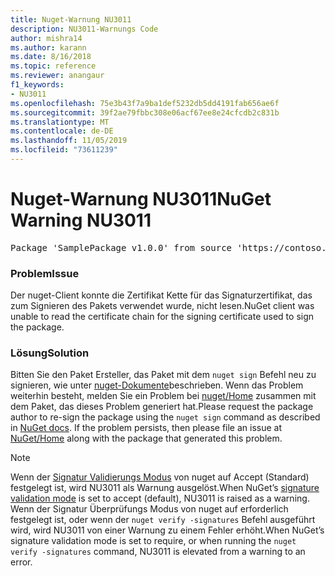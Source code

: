 ```yaml
---
title: Nuget-Warnung NU3011
description: NU3011-Warnungs Code
author: mishra14
ms.author: karann
ms.date: 8/16/2018
ms.topic: reference
ms.reviewer: anangaur
f1_keywords:
- NU3011
ms.openlocfilehash: 75e3b43f7a9ba1def5232db5dd4191fab656ae6f
ms.sourcegitcommit: 39f2ae79fbbc308e06acf67ee8e24cfcdb2c831b
ms.translationtype: MT
ms.contentlocale: de-DE
ms.lasthandoff: 11/05/2019
ms.locfileid: "73611239"
---
```

# <a name="nuget-warning-nu3011"></a><span data-ttu-id="62776-103">Nuget-Warnung NU3011</span><span class="sxs-lookup"><span data-stu-id="62776-103">NuGet Warning NU3011</span></span>

<pre>Package 'SamplePackage v1.0.0' from source 'https://contoso.com/index.json': The primary signature is invalid.</pre>

### <a name="issue"></a><span data-ttu-id="62776-104">Problem</span><span class="sxs-lookup"><span data-stu-id="62776-104">Issue</span></span>

<span data-ttu-id="62776-105">Der nuget-Client konnte die Zertifikat Kette für das Signaturzertifikat, das zum Signieren des Pakets verwendet wurde, nicht lesen.</span><span class="sxs-lookup"><span data-stu-id="62776-105">NuGet client was unable to read the certificate chain for the signing certificate used to sign the package.</span></span>


### <a name="solution"></a><span data-ttu-id="62776-106">Lösung</span><span class="sxs-lookup"><span data-stu-id="62776-106">Solution</span></span>

<span data-ttu-id="62776-107">Bitten Sie den Paket Ersteller, das Paket mit dem `nuget sign` Befehl neu zu signieren, wie unter [nuget-Dokumente](https://docs.microsoft.com/nuget/create-packages/sign-a-package)beschrieben. Wenn das Problem weiterhin besteht, melden Sie ein Problem bei [nuget/Home](https://github.com/NuGet/Home/issues) zusammen mit dem Paket, das dieses Problem generiert hat.</span><span class="sxs-lookup"><span data-stu-id="62776-107">Please request the package author to re-sign the package using the `nuget sign` command as described in [NuGet docs](https://docs.microsoft.com/nuget/create-packages/sign-a-package). If the problem persists, then please file an issue at [NuGet/Home](https://github.com/NuGet/Home/issues) along with the package that generated this problem.</span></span>


> [!Note]
> <span data-ttu-id="62776-108">Wenn der [Signatur Validierungs Modus](https://docs.microsoft.com/nuget/consume-packages/installing-signed-packages#configure-package-signature-requirements) von nuget auf Accept (Standard) festgelegt ist, wird NU3011 als Warnung ausgelöst.</span><span class="sxs-lookup"><span data-stu-id="62776-108">When NuGet’s [signature validation mode](https://docs.microsoft.com/nuget/consume-packages/installing-signed-packages#configure-package-signature-requirements) is set to accept (default), NU3011 is raised as a warning.</span></span> <span data-ttu-id="62776-109">Wenn der Signatur Überprüfungs Modus von nuget auf erforderlich festgelegt ist, oder wenn der `nuget verify -signatures` Befehl ausgeführt wird, wird NU3011 von einer Warnung zu einem Fehler erhöht.</span><span class="sxs-lookup"><span data-stu-id="62776-109">When NuGet’s signature validation mode is set to require, or when running the `nuget verify -signatures` command, NU3011 is elevated from a warning to an error.</span></span> 
